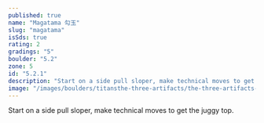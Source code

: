 ```yaml
---
published: true
name: "Magatama 勾玉"
slug: "magatama"
isSds: true
rating: 2
gradings: "5"
boulder: "5.2"
zone: 5
id: "5.2.1"
description: "Start on a side pull sloper, make technical moves to get the juggy top."
image: "/images/boulders/titansthe-three-artifacts/the-three-artifacts-1-w3024w.jpeg"
---
```


Start on a side pull sloper, make technical moves to get the juggy top.
